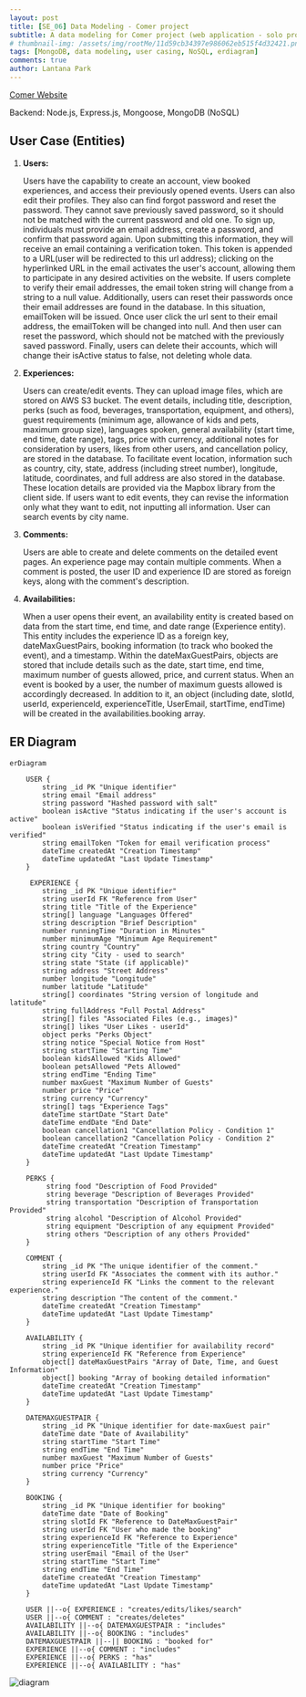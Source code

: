 ```yaml
---
layout: post
title: [SE_06] Data Modeling - Comer project
subtitle: A data modeling for Comer project (web application - solo project)
# thumbnail-img: /assets/img/rootMe/11d59cb34397e986062eb515f4d32421.png
tags: [MongoDB, data modeling, user casing, NoSQL, erdiagram]
comments: true
author: Lantana Park
---
```


[Comer Website](https://comer-app.onrender.com/)

Backend: Node.js, Express.js, Mongoose, MongoDB (NoSQL)

## User Case (Entities)

1. **Users:**

   Users have the capability to create an account, view booked experiences, and access their previously opened events. Users can also edit their profiles. They also can find forgot password and reset the password. They cannot save previously saved password, so it should not be matched with the current password and old one. To sign up, individuals must provide an email address, create a password, and confirm that password again. Upon submitting this information, they will receive an email containing a verification token. This token is appended to a URL(user will be redirected to this url address); clicking on the hyperlinked URL in the email activates the user's account, allowing them to participate in any desired activities on the website. If users complete to verify their email addresses, the email token string will change from a string to a null value. Additionally, users can reset their passwords once their email addresses are found in the database. In this situation, emailToken will be issued. Once user click the url sent to their email address, the emailToken will be changed into null. And then user can reset the password, which should not be matched with the previously saved password. Finally, users can delete their accounts, which will change their isActive status to false, not deleting whole data.

2. **Experiences:**

   Users can create/edit events. They can upload image files, which are stored on AWS S3 bucket. The event details, including title, description, perks (such as food, beverages, transportation, equipment, and others), guest requirements (minimum age, allowance of kids and pets, maximum group size), languages spoken, general availability (start time, end time, date range), tags, price with currency, additional notes for consideration by users, likes from other users, and cancellation policy, are stored in the database. To facilitate event location, information such as country, city, state, address (including street number), longitude, latitude, coordinates, and full address are also stored in the database. These location details are provided via the Mapbox library from the client side. If users want to edit events, they can revise the information only what they want to edit, not inputting all information. User can search events by city name.

3. **Comments:**

   Users are able to create and delete comments on the detailed event pages. An experience page may contain multiple comments. When a comment is posted, the user ID and experience ID are stored as foreign keys, along with the comment's description.

4. **Availabilities:**

   When a user opens their event, an availability entity is created based on data from the start time, end time, and date range (Experience entity). This entity includes the experience ID as a foreign key, dateMaxGuestPairs, booking information (to track who booked the event), and a timestamp. Within the dateMaxGuestPairs, objects are stored that include details such as the date, start time, end time, maximum number of guests allowed, price, and current status. When an event is booked by a user, the number of maximum guests allowed is accordingly decreased. In addition to it, an object (including date, slotId, userId, experienceId, experienceTitle, UserEmail, startTime, endTime) will be created in the availabilities.booking array.

## ER Diagram

```
erDiagram

    USER {
        string _id PK "Unique identifier"
        string email "Email address"
        string password "Hashed password with salt"
        boolean isActive "Status indicating if the user's account is active"
        boolean isVerified "Status indicating if the user's email is verified"
        string emailToken "Token for email verification process"
        dateTime createdAt "Creation Timestamp"
        dateTime updatedAt "Last Update Timestamp"
    }

     EXPERIENCE {
        string _id PK "Unique identifier"
        string userId FK "Reference from User"
        string title "Title of the Experience"
        string[] language "Languages Offered"
        string description "Brief Description"
        number runningTime "Duration in Minutes"
        number minimumAge "Minimum Age Requirement"
        string country "Country"
        string city "City - used to search"
        string state "State (if applicable)"
        string address "Street Address"
        number longitude "Longitude"
        number latitude "Latitude"
        string[] coordinates "String version of longitude and latitude"
        string fullAddress "Full Postal Address"
        string[] files "Associated Files (e.g., images)"
        string[] likes "User Likes - userId"
        object perks "Perks Object"
        string notice "Special Notice from Host"
        string startTime "Starting Time"
        boolean kidsAllowed "Kids Allowed"
        boolean petsAllowed "Pets Allowed"
        string endTime "Ending Time"
        number maxGuest "Maximum Number of Guests"
        number price "Price"
        string currency "Currency"
        string[] tags "Experience Tags"
        dateTime startDate "Start Date"
        dateTime endDate "End Date"
        boolean cancellation1 "Cancellation Policy - Condition 1"
        boolean cancellation2 "Cancellation Policy - Condition 2"
        dateTime createdAt "Creation Timestamp"
        dateTime updatedAt "Last Update Timestamp"
    }

    PERKS {
         string food "Description of Food Provided"
         string beverage "Description of Beverages Provided"
         string transportation "Description of Transportation Provided"
         string alcohol "Description of Alcohol Provided"
         string equipment "Description of any equipment Provided"
         string others "Description of any others Provided"
    }

    COMMENT {
        string _id PK "The unique identifier of the comment."
        string userId FK "Associates the comment with its author."
        string experienceId FK "Links the comment to the relevant experience."
        string description "The content of the comment."
        dateTime createdAt "Creation Timestamp"
        dateTime updatedAt "Last Update Timestamp"
    }

    AVAILABILITY {
        string _id PK "Unique identifier for availability record"
        string experienceId FK "Reference from Experience"
        object[] dateMaxGuestPairs "Array of Date, Time, and Guest Information"
        object[] booking "Array of booking detailed information"
        dateTime createdAt "Creation Timestamp"
        dateTime updatedAt "Last Update Timestamp"
    }

    DATEMAXGUESTPAIR {
        string _id PK "Unique identifier for date-maxGuest pair"
        dateTime date "Date of Availability"
        string startTime "Start Time"
        string endTime "End Time"
        number maxGuest "Maximum Number of Guests"
        number price "Price"
        string currency "Currency"
    }

    BOOKING {
        string _id PK "Unique identifier for booking"
        dateTime date "Date of Booking"
        string slotId FK "Reference to DateMaxGuestPair"
        string userId FK "User who made the booking"
        string experienceId FK "Reference to Experience"
        string experienceTitle "Title of the Experience"
        string userEmail "Email of the User"
        string startTime "Start Time"
        string endTime "End Time"
        dateTime createdAt "Creation Timestamp"
        dateTime updatedAt "Last Update Timestamp"
    }

    USER ||--o{ EXPERIENCE : "creates/edits/likes/search"
    USER ||--o{ COMMENT : "creates/deletes"
    AVAILABILITY ||--o{ DATEMAXGUESTPAIR : "includes"
    AVAILABILITY ||--o{ BOOKING : "includes"
    DATEMAXGUESTPAIR ||--|| BOOKING : "booked for"
    EXPERIENCE ||--o{ COMMENT : "includes"
    EXPERIENCE ||--o{ PERKS : "has"
    EXPERIENCE ||--o{ AVAILABILITY : "has"
```

![diagram](/assets/img/comerProject/mermaid-diagram-2024-03-21-112751.png)
